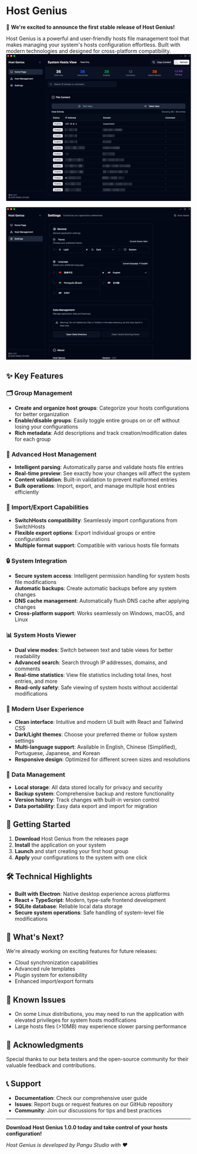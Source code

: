 # Host Genius

🎉 **We're excited to announce the first stable release of Host Genius!**

Host Genius is a powerful and user-friendly hosts file management tool that makes managing your system's hosts configuration effortless. Built with modern technologies and designed for cross-platform compatibility.
![overview img](./images/overview_en.png)

![setting img](./images/settings.png)


## ✨ Key Features

### 🗂️ **Group Management**
- **Create and organize host groups**: Categorize your hosts configurations for better organization
- **Enable/disable groups**: Easily toggle entire groups on or off without losing your configurations
- **Rich metadata**: Add descriptions and track creation/modification dates for each group

### 🔧 **Advanced Host Management**
- **Intelligent parsing**: Automatically parse and validate hosts file entries
- **Real-time preview**: See exactly how your changes will affect the system
- **Content validation**: Built-in validation to prevent malformed entries
- **Bulk operations**: Import, export, and manage multiple host entries efficiently

### 🔄 **Import/Export Capabilities**
- **SwitchHosts compatibility**: Seamlessly import configurations from SwitchHosts
- **Flexible export options**: Export individual groups or entire configurations
- **Multiple format support**: Compatible with various hosts file formats

### 🔒 **System Integration**
- **Secure system access**: Intelligent permission handling for system hosts file modifications
- **Automatic backups**: Create automatic backups before any system changes
- **DNS cache management**: Automatically flush DNS cache after applying changes
- **Cross-platform support**: Works seamlessly on Windows, macOS, and Linux

### 📊 **System Hosts Viewer**
- **Dual view modes**: Switch between text and table views for better readability
- **Advanced search**: Search through IP addresses, domains, and comments
- **Real-time statistics**: View file statistics including total lines, host entries, and more
- **Read-only safety**: Safe viewing of system hosts without accidental modifications

### 🎨 **Modern User Experience**
- **Clean interface**: Intuitive and modern UI built with React and Tailwind CSS
- **Dark/Light themes**: Choose your preferred theme or follow system settings
- **Multi-language support**: Available in English, Chinese (Simplified), Portuguese, Japanese, and Korean
- **Responsive design**: Optimized for different screen sizes and resolutions

### 💾 **Data Management**
- **Local storage**: All data stored locally for privacy and security
- **Backup system**: Comprehensive backup and restore functionality
- **Version history**: Track changes with built-in version control
- **Data portability**: Easy data export and import for migration

## 🚀 **Getting Started**

1. **Download** Host Genius from the releases page
2. **Install** the application on your system
3. **Launch** and start creating your first host group
4. **Apply** your configurations to the system with one click

## 🛠️ **Technical Highlights**

- **Built with Electron**: Native desktop experience across platforms
- **React + TypeScript**: Modern, type-safe frontend development
- **SQLite database**: Reliable local data storage
- **Secure system operations**: Safe handling of system-level file modifications

## 🔮 **What's Next?**

We're already working on exciting features for future releases:
- Cloud synchronization capabilities
- Advanced rule templates
- Plugin system for extensibility
- Enhanced import/export formats

## 🐛 **Known Issues**

- On some Linux distributions, you may need to run the application with elevated privileges for system hosts modifications
- Large hosts files (>10MB) may experience slower parsing performance

## 🙏 **Acknowledgments**

Special thanks to our beta testers and the open-source community for their valuable feedback and contributions.

## 📞 **Support**

- **Documentation**: Check our comprehensive user guide
- **Issues**: Report bugs or request features on our GitHub repository
- **Community**: Join our discussions for tips and best practices

---

**Download Host Genius 1.0.0 today and take control of your hosts configuration!**

*Host Genius is developed by Pangu Studio with ❤️*
